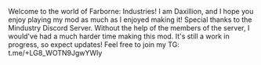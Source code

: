 Welcome to the world of Farborne: Industries!
I am Daxillion, and I hope you enjoy playing my mod as much as I enjoyed making it!
Special thanks to the Mindustry Discord Server.
Without the help of the members of the server, I would've had a much harder time making this mod.
It's still a work in progress, so expect updates!
Feel free to join my TG: t.me/+LG8_WOTN9JgwYWIy
